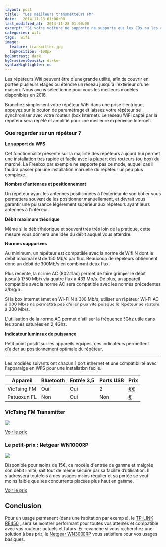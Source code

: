 ```yaml
---
layout: post
title:  "Les meilleurs transmetteurs FM"
date:   2014-11-28 01:00:00
last_modified_at:  2014-11-28 01:00:00
excerpt: "Si votre voiture ne supporte ne supporte que les CDs ou les cassettes pour lire votre musique, plusieurs solutions ..."
categories: wifi
tags:  wifi
image:
  feature: transmitter.jpg
  topPosition: -100px
bgContrast: dark
bgGradientOpacity: darker
syntaxHighlighter: no
---
```

Les répéteurs Wifi peuvent être d'une grande utilité, afin de couvrir en portée plusieurs étages ou étendre un réseau jusqu'à l'extérieur d'une maison. Nous avons sélectionné pour vous les meilleurs modèles disponibles en 2016.

Branchez simplement votre répéteur WiFi dans une prise électrique, appuyez sur le bouton de paramétrage et laissez votre répéteur se synchroniser avec votre routeur (box Internet). Le réseau WiFi capté par la répéteur sera répété et amplifié pour une  meilleure expérience Internet. 

### Que regarder sur un répéteur ?

**Le support du WPS**

 Cet fonctionnalité présente sur la majorité des répéteurs aujourd'hui permet une installation très rapide et facile avec la plupart des routeurs (ou box) du marché.  La Freebox par exemple ne supporte pas ce mode, auquel cas il faudra passer par une installation manuelle du répéteur un peu plus complexe.

**Nombre d'antennes et positionnement**

Un répéteur ayant les antennes positionnées à l'éxterieur de son botier vous permettera souvent de les positionner manuellement, et devrait vous garantir une puissance légérement supérieur aux répéteurs ayant leurs antennes à l'intérieur.

**Débit maximum théorique**

Même si le débit théorique et souvent très très loin de la pratique, cette mesure vous donnera une idée du débit auquel vous attendre.

**Normes supportées**

Au minimum, un répéteur est compatible avec la norme de Wifi N dont le débit maximal est de 150 Mb/s par flux. Beaucoup de répéteurs obtiennent donc un débit de 300Mb/s en combinant deux flux.

Plus récente, la norme AC (802.11ac)  permet de faire grimper le débit jusqu'à 1750  Mb/s via quatre flux à 433 Mb/s. De plus, un appareil compatible avec la norme AC sera compatible avec les normes précedentes a/b/g/n .
 
Si la box Internet émet en Wi-Fi N à 300 Mb/s, utiliser un répéteur Wi-Fi AC à 900 Mb/s ne permettra pas d'aller plus vite puisque le répéteur se restera à 300 Mb/s.

L'utilisation de la norme AC permet d'utiliser la fréquence 5Ghz utile dans les zones saturées en 2,4Ghz.

**Indicateur lumineux de puissance**

Petit point positif sur les appareils équipés, ces indicateurs permettent d'aider au positionnement optimale du répéteur.

---------

Les modèles suivants ont chacun 1 port ethernet et une compatibilité avec l'apparaige en WPS pour une installation facile.


| Appareil	| Bluetooth 	| Entrée 3,5  | Ports USB 	| Prix 	|
|--------------------	|-------------------	|----------------|-----|  ------	|
| VicTsing FM	| Oui 	|  Oui	| 2 | <a href="http://www.amazon.fr/dp/B00N2TVCO4" target="_blank">€€</a>  |
| Patuoxun FL	| Non | Oui | Non | <a href="http://www.amazon.fr/dp/B00EWDYWFA" target="_blank">€</a> |


###  VicTsing FM Transmitter


<img class="post_img" src="{{ site.baseurl_posts_img }}victsing1.jpg"/>



<a href="https://www.amazon.fr/dp/B00N2TVCO4" target="_blank">Voir le prix</a>

### Le petit-prix : Netgear WN1000RP

<img class="post_img" src="{{ site.baseurl_posts_img }}wn1000rp.jpg"/>

Disponible pour moins de 15€, ce modèle d'entrée de gamme et malgrès son débit limité, sait tout de même séduire par sa facilité d'utilisation.  Il s'adressera toutefois à des usages moins régulier et sa portée se veut moins faible que ses concurrents placées plus haut en gamme.

<a href="https://www.amazon.fr/dp/B008OAMB2I" target="_blank">Voir le prix</a>

Conclusion
----------------

Pour un usage permanent (dans une habitation par exemple),  le [TP-LINK RE450](https://www.amazon.fr/dp/B010RXXY48) , sera se montrer performant pour toutes vos attentes et compatible avec vos routeurs actuels et futurs. En revanche si vous recherchez une solution à bas prix, le [Netgear WN3000RP](https://www.amazon.fr/dp/B00MWNWEIE) vous satisfiera pour vos usages basiques.